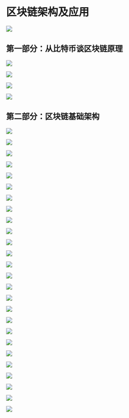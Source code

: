 # 区块链架构及应用


![](https://i.imgur.com/wGncL3C.png)

## 第一部分：从比特币谈区块链原理


![](https://i.imgur.com/WKwDO1x.png)


![](https://i.imgur.com/ses2Vbx.png)


![](https://i.imgur.com/dQAa3hh.png)


![](https://i.imgur.com/I2EjWoT.png)


## 第二部分：区块链基础架构


![](https://i.imgur.com/aiyCNJF.png)


![](https://i.imgur.com/9yrqBH0.png)


![](https://i.imgur.com/rRvdAGT.png)


![](https://i.imgur.com/Y5qkNoS.png)


![](https://i.imgur.com/IjYw962.png)


![](https://i.imgur.com/yRxaSrZ.png)


![](https://i.imgur.com/bX2j7aQ.png)


![](https://i.imgur.com/v7E3eQV.png)


![](https://i.imgur.com/VntqKDr.png)


![](https://i.imgur.com/xU3h7sx.png)


![](https://i.imgur.com/tpwgraw.png)


![](https://i.imgur.com/HHteWWc.png)


![](https://i.imgur.com/T1WR5AJ.png)


![](https://i.imgur.com/elbZBAN.png)


![](https://i.imgur.com/Wj9I9Oo.png)


![](https://i.imgur.com/QC9nJkg.png)


![](https://i.imgur.com/L8uENNq.png)


![](https://i.imgur.com/iegOq5j.png)


![](https://i.imgur.com/wDhAsh0.png)


![](https://i.imgur.com/pXHIMJo.png)


![](https://i.imgur.com/9frjKmr.png)


![](https://i.imgur.com/vKtKlmH.png)


![](https://i.imgur.com/nuXzSE3.png)


![](https://i.imgur.com/vgrnTje.png)


![](https://i.imgur.com/kRNMlo7.png)


![](https://i.imgur.com/iyDk4Nd.png)
